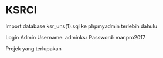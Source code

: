 # KSRCI

Import database ksr_uns(1).sql ke phpmyadmin terlebih dahulu

Login Admin
Username: adminksr
Password: manpro2017

Projek yang terlupakan


